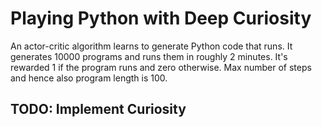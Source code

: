 # Playing Python with Deep Curiosity

An actor-critic algorithm learns to generate Python code that runs. It generates 10000 programs and runs them in roughly 2 minutes. It's rewarded 1 if the program runs and zero otherwise. Max number of steps and hence also program length is 100.

## TODO: Implement Curiosity
